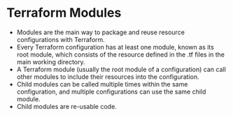 # Terraform Modules

- Modules are the main way to package and reuse resource configurations with Terraform.
- Every Terraform configuration has at least one module, known as its root module, which consists of the resource defined in the .tf files in the main working directory.
- A Terraform module (usually the root module of a configuration) can call other modules to include their resources into the configuration.
- Child modules can be called multiple times within the same configuration, and multiple configurations can use the same child module.
- Child modules are re-usable code. 


